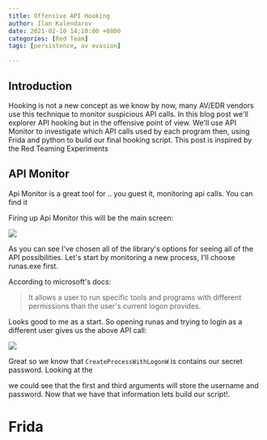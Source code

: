 ```yaml
---
title: Offensive API Hooking
author: Ilan Kalendarov
date: 2021-02-10 14:10:00 +0800
categories: [Red Team]
tags: [persistence, av evasion]

---
```


## Introduction

Hooking is not a new concept as we know by now, many AV/EDR vendors use this technique to monitor suspicious API calls. In this blog post we'll explorer API hooking but in the offensive point of view. We'll use API Monitor to investigate which API calls used by each program  then, using Frida and python to build our final hooking script. This post is inspired by the Red Teaming Experiments 

[blog]: https://www.ired.team/miscellaneous-reversing-forensics/windows-kernel-internals/instrumenting-windows-apis-with-frida



## API Monitor

Api Monitor is a great tool for .. you guest it, monitoring api calls. You can find it 

[here]: http://www.rohitab.com/downloads

Firing up Api Monitor this will be the main screen:

![](C:\Users\ilanka\Documents\GitHub\IlanKalendarov.github.io\Images\ApiMonitorHomeScreen.png)

As you can see I've chosen all of the library's options for seeing all of the API possibilities. Let's start by monitoring a new process, I'll choose runas.exe first.

According to microsoft's docs:

> It allows a user to run specific tools and programs with different permissions than the user's current logon provides.

Looks good to me as a start. So opening runas and trying to login as a different user gives us the above API call:

![](C:\Users\ilanka\Documents\GitHub\IlanKalendarov.github.io\Images\RunasAPICall.png)

Great so we know that `CreateProcessWithLogonW` is contains our secret password. Looking at the 

[msdn docs]: https://docs.microsoft.com/en-us/windows/win32/api/winbase/nf-winbase-createprocesswithlogonw

 we could see that the first and third arguments will store the username and password. Now that we have that information lets build our script!.

# Frida




